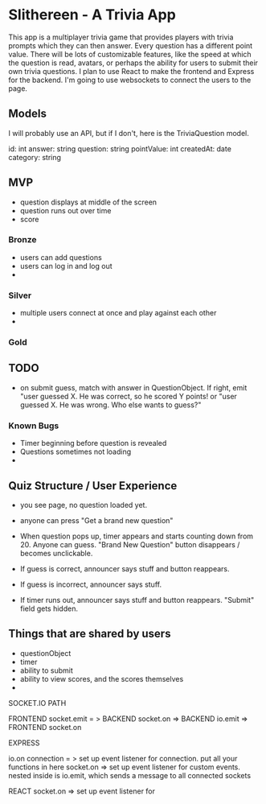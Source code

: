 # Slithereen - A Trivia App

This app is a multiplayer trivia game that provides players with trivia prompts which they can then answer. Every question has a different point value. There will be lots of customizable features, like the speed at which the question is read, avatars, or perhaps the ability for users to submit their own trivia questions. I plan to use React to make the frontend and Express for the backend. I'm going to use websockets to connect the users to the page.

## Models

I will probably use an API, but if I don't, here is the TriviaQuestion model.

id: int
answer: string
question: string
pointValue: int
createdAt: date
category: string

## MVP


- question displays at middle of the screen
- question runs out over time
- score

### Bronze
- users can add questions
- users can log in and log out
- 

### Silver
- multiple users connect at once and play against each other
- 

### Gold

## TODO

- on submit guess, match with answer in QuestionObject. If right, emit "user guessed X. He was correct, so he scored Y points! or "user guessed X. He was wrong. Who else wants to guess?"
### Known Bugs

- Timer beginning before question is revealed
- Questions sometimes not loading
- 
## Quiz Structure / User Experience
- you see page, no question loaded yet.
- anyone can press "Get a brand new question"
- When question pops up, timer appears and starts counting down from 20. Anyone can guess.
"Brand New Question" button disappears / becomes unclickable.

- If guess is correct, announcer says stuff and button reappears.
- If guess is incorrect, announcer says stuff.
- If timer runs out, announcer says stuff and button reappears. "Submit" field gets hidden.

## Things that are shared by users

- questionObject
- timer
- ability to submit
- ability to view scores, and the scores themselves
- 

SOCKET.IO PATH

FRONTEND socket.emit = > BACKEND socket.on => BACKEND io.emit => FRONTEND socket.on

EXPRESS

io.on connection = > set up event listener for connection. put all your functions in here
socket.on => set up event listener for custom events. nested inside is 
    io.emit, which sends a message to all connected sockets

REACT
socket.on => set up event listener for 

